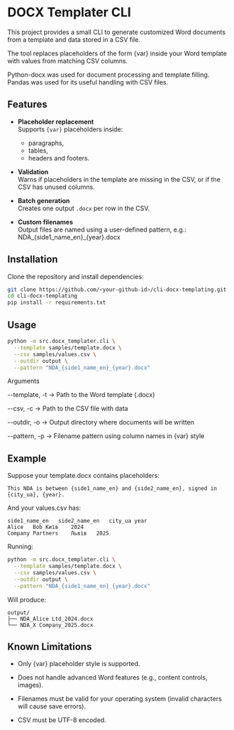 # DOCX Templater CLI
This project provides a small CLI to generate customized Word documents from a template and data stored in a CSV file.

The tool replaces placeholders of the form {var} inside your Word template with values from matching CSV columns.

Python-docx was used for document processing and template filling. Pandas was used for its useful handling with CSV files.

## Features
- **Placeholder replacement**  
  Supports `{var}` placeholders inside:
  - paragraphs,
  - tables,
  - headers and footers. 

- **Validation**  
  Warns if placeholders in the template are missing in the CSV, or if the CSV has unused columns.

- **Batch generation**  
  Creates one output `.docx` per row in the CSV.

- **Custom filenames**  
  Output files are named using a user-defined pattern, e.g.:  
  NDA_{side1_name_en}_{year}.docx

## Installation

Clone the repository and install dependencies:

```bash
git clone https://github.com/<your-github-id>/cli-docx-templating.git
cd cli-docx-templating
pip install -r requirements.txt
```

## Usage
```bash
python -m src.docx_templater.cli \
  --template samples/template.docx \
  --csv samples/values.csv \
  --outdir output \
  --pattern "NDA_{side1_name_en}_{year}.docx"
```

Arguments

--template, -t → Path to the Word template (.docx)

--csv, -c → Path to the CSV file with data

--outdir, -o → Output directory where documents will be written

--pattern, -p → Filename pattern using column names in {var} style

## Example

Suppose your template.docx contains placeholders:

```
This NDA is between {side1_name_en} and {side2_name_en}, signed in {city_ua}, {year}.
```

And your values.csv has:

```
side1_name_en	side2_name_en	city_ua	year
Alice	Bob	Київ	2024
Company	Partners	Львів	2025
```

Running:

```bash
python -m src.docx_templater.cli \
  --template samples/template.docx \
  --csv samples/values.csv \
  --outdir output \
  --pattern "NDA_{side1_name_en}_{year}.docx"
```

Will produce:
```
output/
├── NDA_Alice Ltd_2024.docx
└── NDA_X Company_2025.docx
```

## Known Limitations

- Only {var} placeholder style is supported.

- Does not handle advanced Word features (e.g., content controls, images).

- Filenames must be valid for your operating system (invalid characters will cause save errors).

- CSV must be UTF-8 encoded.
